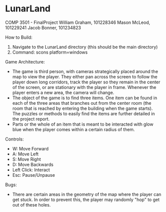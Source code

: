 # LunarLand
COMP 3501 - FinalProject
William Graham, 101228346
Mason McLeod, 101229241
Jacob Bonner, 101234823

How to Build:
1. Navigate to the LunarLand directory (this should be the main directory)
2. Command: scons platform=windows

Game Architecture:
- The game is third person, with cameras strategically placed around the map to view the player. They
  either pan across the screen to follow the player down long corridors, track the player so they
  remain in the center of the screen, or are stationary with the player in frame. Whenever the player
  enters a new area, the camera will change.
- The object of the game is to find three items. One item can be found in each of the three areas that
  branches out from the center room (the room that is reached by entering the building when the game 
  starts). The puzzles or methods to easily find the items are further detailed in the project report.
- Parts or the whole of an item that is meant to be interacted with glow blue when the player comes
  within a certain radius of them.

Controls:
- W: Move Forward
- A: Move Left
- S: Move Right
- D: Move Backwards
- Left Click: Interact
- Esc: Pause/Unpause

Bugs:
- There are certain areas in the geometry of the map where the player can get stuck. In order to
  prevent this, the player may randomly "hop" to get out of these holes.